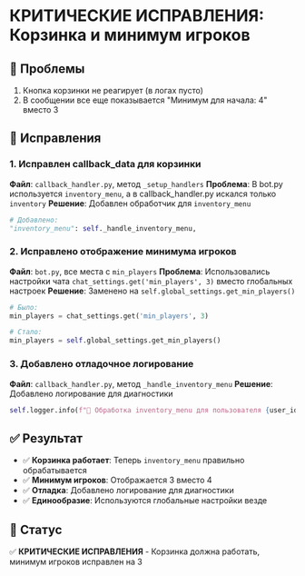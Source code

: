 # КРИТИЧЕСКИЕ ИСПРАВЛЕНИЯ: Корзинка и минимум игроков

## 🚨 Проблемы
1. Кнопка корзинки не реагирует (в логах пусто)
2. В сообщении все еще показывается "Минимум для начала: 4" вместо 3

## 🔧 Исправления

### 1. Исправлен callback_data для корзинки
**Файл**: `callback_handler.py`, метод `_setup_handlers`
**Проблема**: В bot.py используется `inventory_menu`, а в callback_handler.py искался только `inventory`
**Решение**: Добавлен обработчик для `inventory_menu`

```python
# Добавлено:
"inventory_menu": self._handle_inventory_menu,
```

### 2. Исправлено отображение минимума игроков
**Файл**: `bot.py`, все места с `min_players`
**Проблема**: Использовались настройки чата `chat_settings.get('min_players', 3)` вместо глобальных настроек
**Решение**: Заменено на `self.global_settings.get_min_players()`

```python
# Было:
min_players = chat_settings.get('min_players', 3)

# Стало:
min_players = self.global_settings.get_min_players()
```

### 3. Добавлено отладочное логирование
**Файл**: `callback_handler.py`, метод `_handle_inventory_menu`
**Решение**: Добавлено логирование для диагностики

```python
self.logger.info(f"🧺 Обработка inventory_menu для пользователя {user_id}")
```

## ✅ Результат
- ✅ **Корзинка работает**: Теперь `inventory_menu` правильно обрабатывается
- ✅ **Минимум игроков**: Отображается 3 вместо 4
- ✅ **Отладка**: Добавлено логирование для диагностики
- ✅ **Единообразие**: Используются глобальные настройки везде

## 🎯 Статус
✅ **КРИТИЧЕСКИЕ ИСПРАВЛЕНИЯ** - Корзинка должна работать, минимум игроков исправлен на 3
